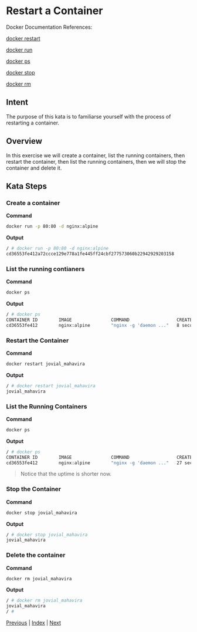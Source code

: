# Restart a Container

Docker Documentation References:

[docker restart](https://docs.docker.com/engine/reference/commandline/restart/)

[docker run](https://docs.docker.com/engine/reference/commandline/run/)

[docker ps](https://docs.docker.com/engine/reference/commandline/ps/)

[docker stop](https://docs.docker.com/engine/reference/commandline/stop/)

[docker rm](https://docs.docker.com/engine/reference/commandline/rm/)

## Intent

The purpose of this kata is to familiarse yourself with the process of restarting a container. 

## Overview

In this exercise we will create a container, list the running containers, then restart the container, then list the running containers, then we will stop the container and delete it.

## Kata Steps

### Create a container

**Command**

```bash
docker run -p 80:80 -d nginx:alpine
```

**Output**

```bash
/ # docker run -p 80:80 -d nginx:alpine
cd36553fe412a72ccce129e778a1fe445ff24cbf277573060b22942929203158
```

### List the running contianers

**Command**

```bash
docker ps
```

**Output**

```bash
/ # docker ps
CONTAINER ID        IMAGE               COMMAND                  CREATED             STATUS              PORTS                NAMES
cd36553fe412        nginx:alpine        "nginx -g 'daemon ..."   8 seconds ago       Up 7 seconds        0.0.0.0:80->80/tcp   jovial_mahavira
```

### Restart the Container

**Command**

```bash
docker restart jovial_mahavira
```

**Output**

```bash
/ # docker restart jovial_mahavira
jovial_mahavira
```

### List the Running Containers

**Command**

```bash
docker ps
```

**Output**

```bash
/ # docker ps
CONTAINER ID        IMAGE               COMMAND                  CREATED             STATUS              PORTS                NAMES
cd36553fe412        nginx:alpine        "nginx -g 'daemon ..."   27 seconds ago      Up 5 seconds        0.0.0.0:80->80/tcp   jovial_mahavira
```

> Notice that the uptime is shorter now.

### Stop the Container

**Command**

```bash
docker stop jovial_mahavira
```

**Output**

```bash
/ # docker stop jovial_mahavira
jovial_mahavira
```

### Delete the container

**Command**

```bash
docker rm jovial_mahavira
```

**Output**

```bash
/ # docker rm jovial_mahavira
jovial_mahavira
/ #
```

[Previous](30_rename_container.md) | [Index](README.md) | [Next](32_attach_container.md)
